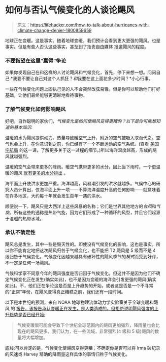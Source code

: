 # 如何与否认气候变化的人谈论飓风

> 原文：<https://lifehacker.com/how-to-talk-about-hurricanes-with-climate-change-denier-1800859659>

地球正在变暖。这是事实。随着地球变暖，我们预计会看到更大更强的飓风。也是事实。但是有些人否认这些事实，甚至到了指责自由媒体 报道飓风的程度。



### 不要指望在这里“赢得”争论

如果你发现自己在和这样的人讨论飓风和气候变化，首先，停下来想一想。问问自己:*我要不要让自己对这个人抓狂？*和*我要在这上面花多少时间？*小心行事。



一些在气候变化问题上固执己见的人不会突然改弦易辙。但是你可以帮助他们打好基础，让他们最终能够更清晰地看待事物。

### 了解气候变化如何影响飓风

好吧，自作聪明的家伙们，*气候变化是如何使飓风变得更糟的？以下是你可能想知道的基本知识:*

温暖的水为飓风提供动力。热量导致暖空气上升，附近的空气被吸入取而代之。空气也会上升，在你意识到之前，你已经有了一个不断运动的空气系统。(查看 [美国宇航局](https://spaceplace.nasa.gov/hurricanes/en/) 的这一课，了解更多关于这一过程的细节。)所以海洋温度越高，形成的飓风就越强烈。

温暖的空气会带来更多的降雨。暖空气携带更多的水分，因此当下雨时，一个更温暖的飓风 [就有更多的水分排出](http://www.bbc.com/news/science-environment-41082668) 。

海平面上升使洪水更加严重。海洋越高，风暴潮引发的洪水就越多。气候中心的研究人员计算出，仅海平面上升一项——不算海洋温度升高的任何影响——就意味着在许多地区，大约每十年就会发生百年一遇的洪水。

顺便说一下，飓风只是大西洋上这些风暴的名称；它们是世界其他地方的*台风*和*气旋*。所有这些的通称是热带气旋，因为它们形成了一种循环的风型，并且它们起源于温暖的热带水域。

### 承认不确定性

飓风总是发生，其中一些是毁灭性的。即使没有气候变化的影响，这也是事实。所以你不能肯定地把这次飓风归咎于气候变化，也不能把 T2 飓风是 5 级而不是 4 级归咎于气候变化。气候变化因越来越具有破坏性的飓风季节的*模式*而受到好评，不一定是任何一场飓风。

气候科学家不同意今年的飓风强度是否归因于气候变化。但这并不是因为他们不确定气候变化正在发生(确实如此)，也不是因为变暖的海洋会引发更强的飓风(确实如此)。不，他们正在争论这是否是上升趋势的开始，或者这是否是一个不寻常的“正常”年份，在飓风变得真正糟糕之前，我们还有一段时间。

以下是本世纪的预测，来自 NOAA 地球物理流体动力学实验室关于全球变暖和飓风 的 [报告，该报告承认变暖正在发生，是人类造成的，但拒绝说明飓风强度的上升趋势是否已经开始:](https://www.gfdl.noaa.gov/global-warming-and-hurricanes/)

> 气候变暖很可能会导致下个世纪全球范围内的飓风更加强烈，降雨量也会比现在的飓风更多。我们认为，在一些流域，非常强烈(4 级和 5 级)飓风的数量将大幅增加。

底线:可以肯定的是，气候变化使飓风变得更糟；不确定你是否可以将 Irma 破纪录的风速或 Harvey 精确的降雨量这样具体的事情归咎于气候变化。